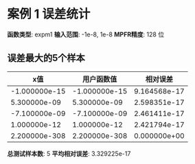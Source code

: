 # 案例 1 误差统计

**函数类型**: expm1
**输入范围**: -1e-8, 1e-8
**MPFR精度**: 128 位

## 误差最大的5个样本

| x值 | 用户函数值 | 相对误差 |
|-----|-----------|----------|
| -1.000000e-15 | -1.000000e-15 | 9.164568e-17 |
| 5.300000e-09 | 5.300000e-09 | 2.598351e-17 |
| -7.100000e-09 | -7.100000e-09 | 2.461411e-17 |
| 1.000000e-12 | 1.000000e-12 | 2.421794e-17 |
| 2.200000e-308 | 2.200000e-308 | 0.000000e+00 |

**总测试样本数**: 5
**平均相对误差**: 3.329225e-17

